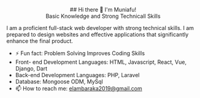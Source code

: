  <div align="center"> ## Hi there 👋 I'm Muniafu! </div>
 <div align="center">Basic Knowledge and Strong Technicall Skills </div>

I am a proficient full-stack web developer with strong technical skills. I am prepared to design websites and effective applications that significantly enhance the final product.

- ⚡ Fun fact: Problem Solving Improves Coding Skills
-    Front- end Development Languages:  HTML, Javascript, React, Vue, Django, Dart
-    Back-end Development Languages: PHP, Laravel
-    Database: Mongoose ODM, MySql
- 📫 How to reach me: elambaraka2019@gmail.com
